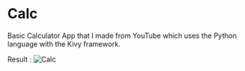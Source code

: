 # Calc
Basic Calculator App that I made from YouTube which uses the Python language with the Kivy framework.

Result :
![Calc](https://github.com/kevidn/Calc/assets/115269741/3c613f34-45d9-456d-afc6-9be876dc3160)